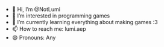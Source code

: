 - 👋 Hi, I’m @NotLumi
- 👀 I’m interested in programming games
- 🌱 I’m currently learning everything about making games :3
- 📫 How to reach me: lumi.aep
- 😄 Pronouns: Any

<!---
NotLumi/NotLumi is a ✨ special ✨ repository because its `README.md` (this file) appears on your GitHub profile.
You can click the Preview link to take a look at your changes.
--->
